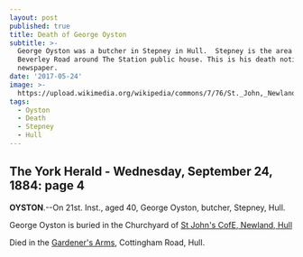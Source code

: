 ```yaml
---
layout: post
published: true
title: Death of George Oyston
subtitle: >-
  George Oyston was a butcher in Stepney in Hull.  Stepney is the area on
  Beverley Road around The Station public house. This is his death notice in a
  newspaper.
date: '2017-05-24'
image: >-
  https://upload.wikimedia.org/wikipedia/commons/7/76/St._John,_Newland_-_geograph.org.uk_-_414293.jpg?utm_content=buffer837b5&utm_medium=social&utm_source=twitter.com&utm_campaign=buffer
tags:
  - Oyston
  - Death
  - Stepney
  - Hull
---
```

## The York Herald - Wednesday, September 24, 1884: page 4

**OYSTON**.--On 21st. Inst., aged 40, George Oyston, butcher, Stepney, Hull.

George Oyston is buried in the Churchyard of [St John's CofE, Newland, Hull](http://buff.ly/1o6YQCa)

Died in the [Gardener's Arms](https://goo.gl/images/oa2Rbw), Cottingham Road, Hull.



